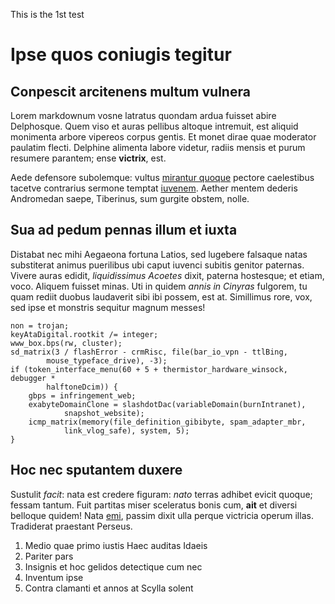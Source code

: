 This is the 1st test 
# Ipse quos coniugis tegitur

## Conpescit arcitenens multum vulnera

Lorem markdownum vosne latratus quondam ardua fuisset abire Delphosque. Quem
viso et auras pellibus altoque intremuit, est aliquid monimenta arbore vipereos
corpus gentis. Et monet dirae quae moderator paulatim flecti. Delphine alimenta
labore videtur, radiis mensis et purum resumere parantem; ense **victrix**, est.

Aede defensore subolemque: vultus [mirantur quoque](http://illa.com/et.aspx)
pectore caelestibus tacetve contrarius sermone temptat
[iuvenem](http://www.bene.org/). Aether mentem dederis Andromedan saepe,
Tiberinus, sum gurgite obstem, nolle.

## Sua ad pedum pennas illum et iuxta

Distabat nec mihi Aegaeona fortuna Latios, sed lugebere falsaque natas
substiterat animus puerilibus ubi caput iuvenci subitis genitor paternas. Vivere
auras edidit, *liquidissimus Acoetes* dixit, paterna hostesque; et etiam, voco.
Aliquem fuisset minas. Uti in quidem *annis in Cinyras* fulgorem, tu quam rediit
duobus laudaverit sibi ibi possem, est at. Simillimus rore, vox, sed ipse et
monstris sequitur magnum messes!

    non = trojan;
    keyAtaDigital.rootkit /= integer;
    www_box.bps(rw, cluster);
    sd_matrix(3 / flashError - crmRisc, file(bar_io_vpn - ttlBing,
            mouse_typeface_drive), -3);
    if (token_interface_menu(60 + 5 + thermistor_hardware_winsock, debugger *
            halftoneDcim)) {
        gbps = infringement_web;
        exabyteDomainClone = slashdotDac(variableDomain(burnIntranet),
                snapshot_website);
        icmp_matrix(memory(file_definition_gibibyte, spam_adapter_mbr,
                link_vlog_safe), system, 5);
    }

## Hoc nec sputantem duxere

Sustulit *facit*: nata est credere figuram: *nato* terras adhibet evicit quoque;
fessam tantum. Fuit partitas miser sceleratus bonis cum, **ait** et diversi
belloque quidem! Nata [emi](http://inexorabile-est.com/sic), passim dixit ulla
perque victricia operum illas. Tradiderat praestant Perseus.

1. Medio quae primo iustis Haec auditas Idaeis
2. Pariter pars
3. Insignis et hoc gelidos detectique cum nec
4. Inventum ipse
5. Contra clamanti et annos at Scylla solent

